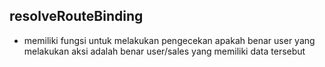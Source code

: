 ## resolveRouteBinding

- memiliki fungsi untuk melakukan pengecekan apakah benar user yang melakukan aksi adalah benar user/sales yang memiliki data tersebut
